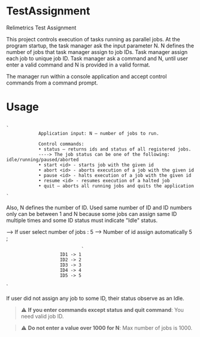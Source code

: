 # TestAssignment
 Relimetrics Test Assignment

This project controls execution of tasks running as parallel jobs. At the program startup, the task manager ask the input parameter N. N defines the number of jobs that task manager assign to job IDs. Task manager assign each job to unique job ID. Task manager ask a command and N, until user enter a valid command and N is provided in a valid format.

The manager run within a console application and accept control commands from a command prompt.


# Usage


                                                                                                                                `
                Application input: N – number of jobs to run.

                Control commands:
                • status – returns ids and status of all registered jobs.
                ----> The job status can be one of the following: idle/running/paused/aborted
                • start <id> - starts job with the given id
                • abort <id> - aborts execution of a job with the given id
                • pause <id> - halts execution of a job with the given id
                • resume <id> - resumes execution of a halted job
                • quit – aborts all running jobs and quits the application                                                        
                                                                                                                                `

Also, N defines the number of ID. Used same number of ID and ID numbers only can be between 1 and N because some jobs can assign same ID multiple times and some ID status must indicate "Idle" status.

--> If user select number of jobs : 5
--> Number of id assign automatically 5 ;
                                        
                                `
                        ID1 -> 1
                        ID2 -> 2
                        ID3 -> 3
                        ID4 -> 4
                        ID5 -> 5                                                                        
`


If user did not assign any job to some ID, their status observe as an Idle. 

> :warning: **If you enter commands except status and quit command**: You need valid job ID.

> :warning: **Do not enter a value over 1000 for N**: Max number of jobs is 1000.






